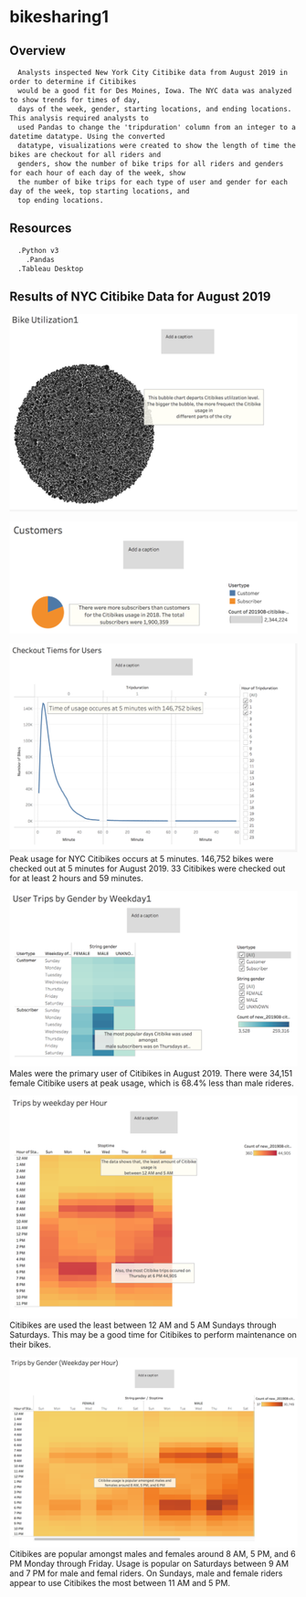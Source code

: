 # bikesharing1

## Overview
      Analysts inspected New York City Citibike data from August 2019 in order to determine if Citibikes
      would be a good fit for Des Moines, Iowa. The NYC data was analyzed to show trends for times of day, 
      days of the week, gender, starting locations, and ending locations. This analysis required analysts to 
      used Pandas to change the 'tripduration' column from an integer to a datetime datatype. Using the converted 
      datatype, visualizations were created to show the length of time the bikes are checkout for all riders and 
      genders, show the number of bike trips for all riders and genders for each hour of each day of the week, show 
      the number of bike trips for each type of user and gender for each day of the week, top starting locations, and 
      top ending locations.
      
      
 ## Resources
      .Python v3
        .Pandas
      .Tableau Desktop
      
 ## Results of NYC Citibike Data for August 2019








![bikesharing](/images/image1.png)












![bikesharing](/images/image2.png)









![bikesharing](/images/image3.png)
Peak usage for NYC Citibikes occurs at 5 minutes. 146,752 bikes were checked out at 5 minutes for August 2019.
33 Citibikes were checked out for at least 2 hours and 59 minutes.




![bikesharing](/images/image4.png)
Males were the primary user of Citibikes in August 2019. There were 34,151 female Citibike users at peak usage, 
which is 68.4% less than male rideres.



![bikesharing](/images/image5.png)
Citibikes are used the least between 12 AM and 5 AM Sundays through Saturdays. This may be a good time for Citibikes 
to perform maintenance on their bikes.



![bikesharing](/images/image6.png)
Citibikes are popular amongst males and females around 8 AM, 5 PM, and 6 PM Monday through Friday. Usage is popular on
Saturdays between 9 AM and 7 PM for male and femal riders. On Sundays, male and female riders appear to use Citibikes 
the most between 11 AM and 5 PM.


